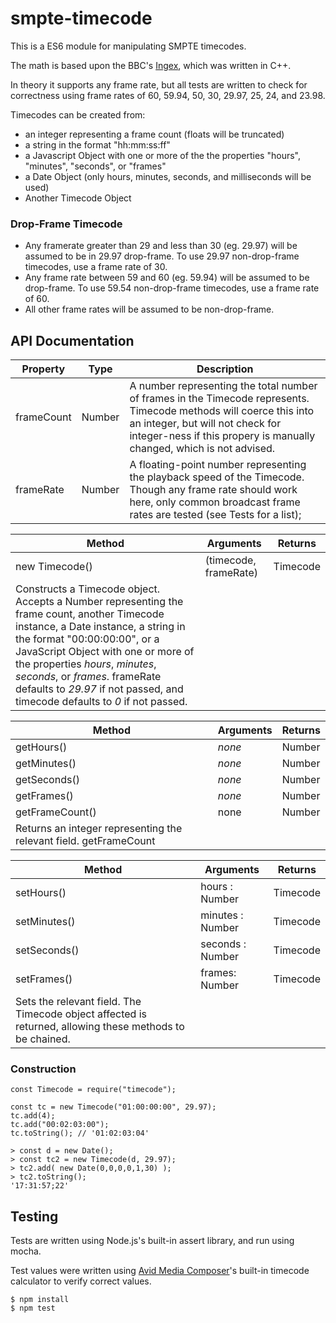 # smpte-timecode

This is a ES6 module for manipulating SMPTE timecodes.

The math is based upon the BBC's [Ingex](http://ingex.sourceforge.net), which was written in C++.

In theory it supports any frame rate, but all tests are written to check for correctness using frame rates of 60, 59.94, 50, 30, 29.97, 25, 24, and 23.98.

Timecodes can be created from: 

* an integer representing a frame count (floats will be truncated)
* a string in the format "hh:mm:ss:ff"
* a Javascript Object with one or more of the the properties "hours", "minutes", "seconds", or "frames"
* a Date Object (only hours, minutes, seconds, and milliseconds will be used)
* Another Timecode Object

### Drop-Frame Timecode
* Any framerate greater than 29 and less than 30 (eg. 29.97) will be assumed to be in 29.97 drop-frame. To use 29.97 non-drop-frame timecodes, use a frame rate of 30.
* Any frame rate between 59 and 60 (eg. 59.94) will be assumed to be drop-frame. To use 59.54 non-drop-frame timecodes, use a frame rate of 60.
* All other frame rates will be assumed to be non-drop-frame.

## API Documentation

Property | Type | Description
---------|------|------------
frameCount | Number | A number representing the total number of frames in the Timecode represents. Timecode methods will coerce this into an integer, but will not check for integer-ness if this propery is manually changed, which is not advised.
frameRate | Number | A floating-point number representing the playback speed of the Timecode. Though any frame rate should work here, only common broadcast frame rates are tested (see Tests for a list);

Method | Arguments | Returns 
--------|------------|---------
new Timecode() | (timecode, frameRate) | Timecode
Constructs a Timecode object. Accepts a Number representing the frame count, another Timecode instance, a Date instance, a string in the format "00:00:00:00", or a JavaScript Object with one or more of the properties *hours*, *minutes*,  *seconds*, or *frames*. frameRate defaults to *29.97* if not passed, and timecode defaults to *0* if not passed. ||

Method | Arguments | Returns 
--------|------------|---------
getHours() | *none* | Number
getMinutes() | *none* | Number
getSeconds() | *none* | Number
getFrames() | *none* | Number
getFrameCount() | none | Number
Returns an integer representing the relevant field. getFrameCount||

Method | Arguments | Returns 
--------|------------|---------
setHours() | hours : Number | Timecode
setMinutes() | minutes : Number | Timecode
setSeconds() | seconds : Number | Timecode
setFrames() | frames: Number | Timecode
Sets the relevant field. The Timecode object affected is returned, allowing these methods to be chained.||






### Construction

	const Timecode = require("timecode");

    const tc = new Timecode("01:00:00:00", 29.97);
	tc.add(4);
	tc.add("00:02:03:00");
	tc.toString(); // '01:02:03:04'

    > const d = new Date();
    > const tc2 = new Timecode(d, 29.97);
    > tc2.add( new Date(0,0,0,0,1,30) );
    > tc2.toString();
    '17:31:57;22'

## Testing

Tests are written using Node.js's built-in assert library, and run using mocha.

Test values were written using [Avid Media Composer](http://www.avid.com/media-composer)'s built-in timecode calculator to verify correct values.

    $ npm install
    $ npm test
